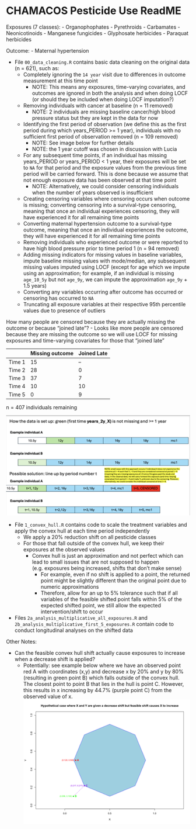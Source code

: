 CHAMACOS Pesticide Use ReadME
================

Exposures (7 classes): - Organophophates - Pyrethroids - Carbamates -
Neonicotinoids - Manganese fungicides - Glyphosate herbicides - Paraquat
herbicides

Outcome: - Maternal hypertension

- File `00_data_cleaning.R` contains basic data cleaning on the original
  data (n = 621), such as:
  - Completely ignoring the `14 year` visit due to differences in
    outcome measurement at this time point
    - NOTE: This means any exposures, time-varying covariates, and
      outcomes are ignored in both the analysis and when doing LOCF (or
      should they be included when doing LOCF imputation?)
  - Removing individuals with cancer at baseline (n = 11 removed)
    - NOTE: 2 individuals are missing baseline cancer/high blood
      pressure status but they are kept in the data for now
  - Identifying the first period of observation (we define this as the
    first period during which years_PERIOD \>= 1 year), individuals with
    no sufficient first period of observation removed (n = 109 removed)
    - NOTE: See image below for further details
    - NOTE: the 1 year cutoff was chosen in discussion with Lucia
  - For any subsequent time points, if an individual has missing
    years_PERIOD or years_PERIOD \< 1 year, their exposures will be set
    to `NA` for that period and the exposure values from the previous
    time period will be carried forward. This is done because we assume
    that not enough exposure data has been observed at that time point
    - NOTE: Alternatively, we could consider censoring individuals when
      the number of years observed is insufficient
  - Creating censoring variables where censoring occurs when outcome is
    missing; converting censoring into a survival-type censoring,
    meaning that once an individual experiences censoring, they will
    have experienced it for all remaining time points
  - Converting maternal hypertension outcome to a survival-type outcome,
    meaning that once an individual experiences the outcome, they will
    have experienced it for all remaining time points
  - Removing individuals who experienced outcome or were reported to
    have high blood pressure prior to time period 1 (n = 94 removed)
  - Adding missing indicators for missing values in baseline variables,
    impute baseline missing values with mode/median, any subsequent
    missing values imputed using LOCF (except for age which we impute
    using an approximation; for example, if an individual is missing
    `age_10_5y` but not `age_9y`, we can impute the approximation
    `age_9y` + 1.5 years)
  - Converting any variables occurring after outcome has occurred or
    censoring has occurred to `NA`
  - Truncating all exposure variables at their respective 95th
    percentile values due to presence of outliers

How many people are censored because they are actually missing the
outcome or because “joined late”? - Looks like more people are censored
because they are missing the outcome so we will use LOCF for missing
exposures and time-varying covariates for those that “joined late”

|        | Missing outcome | Joined Late |
|--------|-----------------|-------------|
| Time 1 | 15              | –           |
| Time 2 | 28              | 0           |
| Time 3 | 37              | 7           |
| Time 4 | 10              | 10          |
| Time 5 | 0               | 9           |

n = 407 individuals remaining

![](plots/CHAMACOS_Outcome.png)

- File `1_convex_hull.R` contains code to scale the treatment variables
  and apply the convex hull at each time period independently
  - We apply a 20% reduction shift on all pesticide classes
  - For those that fall outside of the convex hull, we keep their
    exposures at the observed values
    - Convex hull is just an approximation and not perfect which can
      lead to small issues that are not supposed to happen
      (e.g. exposures being increased, shifts that don’t make sense)
      - For example, even if no shift is applied to a point, the
        returned point might be slightly different than the original
        point due to numeric approximations
      - Therefore, allow for an up to 5% tolerance such that if all
        variables of the feasible shifted point falls within 5% of the
        expected shifted point, we still allow the expected
        intervention/shift to occur
- Files `2a_analysis_multiplicative_all_exposures.R` and
  `2b_analysis_multiplicative_first_5_exposures.R` contain code to
  conduct longitudinal analyses on the shifted data

Other Notes:

- Can the feasible convex hull shift actually cause exposures to
  increase when a decrease shift is applied?
  - Potentially: see example below where we have an observed point red A
    with coordinates (x,y) and decrease x by 20% and y by 80% (resulting
    in green point B) which falls outside of the convex hull. The
    closest point to point B that lies in the hull is point C. However,
    this results in x increasing by 44.7% (purple point C) from the
    observed value of x. ![](plots/hypothetical_increase.png)
